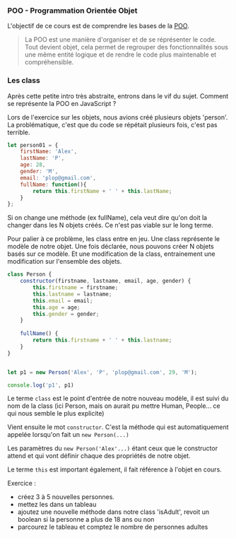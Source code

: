 ### POO - Programmation Orientée Objet

L'objectif de ce cours est de comprendre les bases de la [POO](https://developer.mozilla.org/fr/docs/Web/JavaScript/Introduction_%C3%A0_JavaScript_orient%C3%A9_objet).

> La POO est une manière d'organiser et de se réprésenter le code. Tout devient objet, 
cela permet de regrouper des fonctionnalités sous une même entité logique et de
rendre le code plus maintenable et compréhensible.

### Les class

Après cette petite intro très abstraite, entrons dans le vif du sujet. Comment se représente la POO en JavaScript ?

Lors de l'exercice sur les objets, nous avions créé plusieurs objets 'person'.
La problématique, c'est que du code se répétait plusieurs fois, c'est pas terrible.

```javascript
let person01 = {
    firstName: 'Alex',
    lastName: 'P',
    age: 28,
    gender: 'M',
    email: 'plop@gmail.com',
    fullName: function(){
        return this.firstName + ' ' + this.lastName;
    }
};
```

Si on change une méthode (ex fullName), cela veut dire qu'on doit la changer dans les N objets créés. Ce n'est pas viable sur le long terme.

Pour palier à ce problème, les class entre en jeu. Une class représente le modèle de notre objet. Une fois déclarée, nous pouvons créer N objets basés sur ce modèle. Et une modification de la class, entrainement une modification sur l'ensemble des objets.


```javascript
class Person {
    constructor(firstname, lastname, email, age, gender) {
        this.firstname = firstname;
        this.lastname = lastname;
        this.email = email;
        this.age = age;
        this.gender = gender;
    }
    
    fullName() {
        return this.firstname + ' ' + this.lastname;
    }
}


let p1 = new Person('Alex', 'P', 'plop@gmail.com', 29, 'M');

console.log('p1', p1)

```

Le terme `class` est le point d'entrée de notre nouveau modèle, il est suivi du nom de la class (ici Person, mais on aurait pu mettre Human, People... ce qui nous semble le plus explicite)

Vient ensuite le mot `constructor`. C'est la méthode qui est automatiquement appelée lorsqu'on fait un `new Person(...)`

Les paramètres du `new Person('Alex'...)` étant ceux que le constructor attend et qui vont définir chaque des propriétés de notre objet.

Le terme `this` est important également, il fait référence à l'objet en cours.

Exercice : 
- créez 3 à 5 nouvelles personnes.
- mettez les dans un tableau
- ajoutez une nouvelle méthode dans notre class 'isAdult', revoit un boolean si la personne a plus de 18 ans ou non
- parcourez le tableau et comptez le nombre de personnes adultes



 